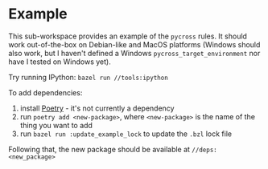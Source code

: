 # Example

This sub-workspace provides an example of the `pycross` rules. It should work out-of-the-box on Debian-like and MacOS
platforms (Windows should also work, but I haven't defined a Windows `pycross_target_environment` nor have I tested
on Windows yet).

Try running IPython: `bazel run //tools:ipython`

To add dependencies:
1. install [Poetry](https://github.com/python-poetry/poetry) - it's not currently a dependency
2. run `poetry add <new-package>`, where `<new-package>` is the name of the thing you want to add
3. run `bazel run :update_example_lock` to update the `.bzl` lock file

Following that, the new package should be available at `//deps:<new_package>`

